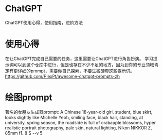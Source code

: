 # ChatGPT
ChatGPT使用心得，使用指南，进阶方法

# 使用心得
在让ChatGPT完成自己需要的任务，这里需要让ChatGPT进行角色扮演。
学习提示词可以到这个仓库中进行，但是也存在不少不足的地方，因为到你的专业领域肯定有更详细的prompt，需要你自己探索，不要生搬硬套这些提示词。
https://github.com/PlexPt/awesome-chatgpt-prompts-zh





# 绘图prompt
著名的女朋友生成器prompt:  A Chinese 18-year-old girl, student, blue skirt, looks slightly like Michelle Yeoh, smiling face, black hair, standing, at university, spring season, the roadside is full of crabapple blossoms, hyper realistic portrait photography, pale skin, natural lighting, Nikon NIKKOR Z, 85mm f1. 8 S --v 5





